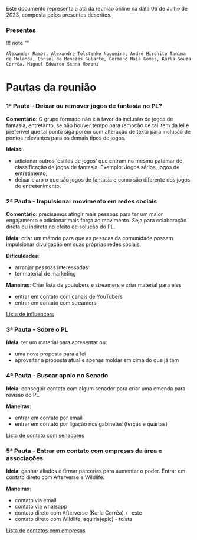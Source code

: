 Este documento representa a ata da reunião online na data 06 de Julho de 2023, composta pelos presentes descritos.

### Presentes
!!! note ""

    Alexander Ramos, Alexandre Tolstenko Nogueira, André Hirohito Tanima de Holanda, Daniel de Menezes Gularte, Germano Maia Gomes, Karla Souza Corrêa, Miguel Eduardo Senna Moroni

# Pautas da reunião
### 1ª Pauta - Deixar ou remover jogos de fantasia no PL?
**Comentário**: O grupo formado não é à favor da inclusão de jogos de fantasia, entretanto, se não houver tempo para remoção de tal item da lei é preferível que tal ponto siga porém com alteração de texto para inclusão de pontos relevantes para os demais tipos de jogos.

**Ideias**:
- adicionar outros 'estilos de jogos' que entram no mesmo patamar de classificação de jogos de fantasia. Exemplo: Jogos sérios, jogos de entretimento;
- deixar claro o que são jogos de fantasia e como são diferente dos jogos de entretenimento.

### 2ª Pauta - Impulsionar movimento em redes sociais
**Comentário**: precisamos atingir mais pessoas para ter um maior engajamento e adicionar mais força ao movimento. Seja para colaboração direta ou indireta no efeito de solução do PL.

**Ideia**: criar um método para que as pessoas da comunidade possam impulsionar divulgação em suas próprias redes sociais.

**Dificuldades**:
- arranjar pessoas interessadas
- ter material de marketing

**Maneiras**:
Criar lista de youtubers e streamers e criar material para eles
- entrar em contato com canais de YouTubers
- entrar em contato com streamers

[Lista de influencers](https://99influence.com/influencers/category/jogos-e-videogames)

### 3ª Pauta - Sobre o PL
**Ideia**: ter um material para apresentar ou:
- uma nova proposta para a lei
- aproveitar a proposta atual e apenas moldar em cima do que já tem

### 4ª Pauta - Buscar apoio no Senado
**Ideia**: conseguir contato com algum senador para criar uma emenda para revisão do PL

**Maneiras**:
- entrar em contato por email
- entrar em contato por ligação nos gabinetes (terças e quartas)

[Lista de contato com senadores](https://www25.senado.leg.br/web/senadores/em-exercicio)

### 5ª Pauta - Entrar em contato com empresas da área e associações
**Ideia**: ganhar aliados e firmar parcerias para aumentar o poder. Entrar em contato direto com Afterverse e Wildlife.

**Maneiras**:
- contato via email
- contato via whatsapp
- contato direto com Afterverse (Karla Corrêa) <- este
- contato direto com Wildlife, aquiris(epic) - tolsta

[Lista de contatos com empresas](https://docs.google.com/spreadsheets/d/1osEF5HhMOM9wZT9LVzr3Enqlgq9x1ed6jG2O18QlYOE/edit?usp=sharing)